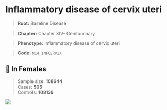 # Inflammatory disease of cervix uteri

> **Root:** Baseline Disease  

> **Chapter:** Chapter XIV- Genitourinary  

> **Phenotype:** Inflammatory disease of cervix uteri  

> **Code:** `N14_INFCERVIX`

## 👩 In Females  
> Sample size: **108644**  
> Cases: **505**  
> Controls: **108139**
<img src="/Disease/Figures/ALL/Baseline/N14_INFCERVIX.png"/>
<CsvTable src="/Disease/Data/ALL/Baseline/LG_N14_INFCERVIX.csv" label="🔍 View full results" />
